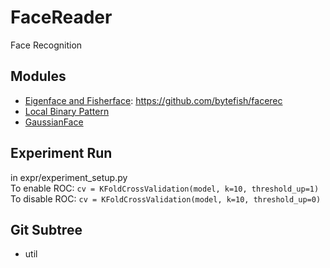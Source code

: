 # FaceReader
Face Recognition  

## Modules
* [Eigenface and Fisherface](http://www.cs.columbia.edu/~belhumeur/journal/fisherface-pami97.pdf): https://github.com/bytefish/facerec
* [Local Binary Pattern](http://docs.opencv.org/modules/contrib/doc/facerec/facerec_tutorial.html#local-binary-patterns-histograms)
* [GaussianFace](http://arxiv.org/pdf/1404.3840.pdf) 

## Experiment Run
in expr/experiment_setup.py  
To enable ROC: `cv = KFoldCrossValidation(model, k=10, threshold_up=1)`  
To disable ROC: `cv = KFoldCrossValidation(model, k=10, threshold_up=0)`  

## Git Subtree
* util 

